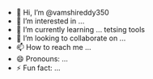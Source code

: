 - 👋 Hi, I’m @vamshireddy350
- 👀 I’m interested in ...
- 🌱 I’m currently learning ... tetsing tools
- 💞️ I’m looking to collaborate on ...
- 📫 How to reach me ... 
- 😄 Pronouns: ...
- ⚡ Fun fact: ...

<!---
vamshireddy350/vamshireddy350 is a ✨ special ✨ repository because its `README.md` (this file) appears on your GitHub profile.
You can click the Preview link to take a look at your changes.
--->
